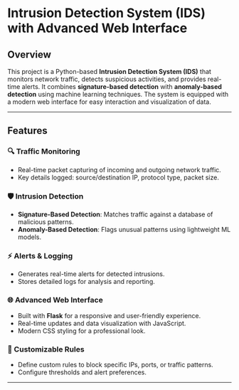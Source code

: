 # Intrusion Detection System (IDS) with Advanced Web Interface

## Overview
This project is a Python-based **Intrusion Detection System (IDS)** that monitors network traffic, detects suspicious activities, and provides real-time alerts. It combines **signature-based detection** with **anomaly-based detection** using machine learning techniques. The system is equipped with a modern web interface for easy interaction and visualization of data.

---

## Features

### 🔍 Traffic Monitoring
- Real-time packet capturing of incoming and outgoing network traffic.
- Key details logged: source/destination IP, protocol type, packet size.

### 🛡️ Intrusion Detection
- **Signature-Based Detection**: Matches traffic against a database of malicious patterns.
- **Anomaly-Based Detection**: Flags unusual patterns using lightweight ML models.

### ⚡ Alerts & Logging
- Generates real-time alerts for detected intrusions.
- Stores detailed logs for analysis and reporting.

### 🌐 Advanced Web Interface
- Built with **Flask** for a responsive and user-friendly experience.
- Real-time updates and data visualization with JavaScript.
- Modern CSS styling for a professional look.

### 🔧 Customizable Rules
- Define custom rules to block specific IPs, ports, or traffic patterns.
- Configure thresholds and alert preferences.

---
